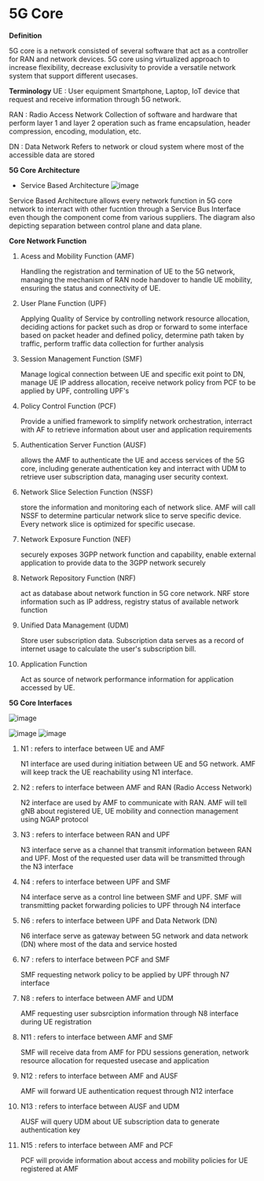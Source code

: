 # 5G Core

**Definition**

5G core is a network consisted of several software that act as a controller for RAN and network devices. 5G core using virtualized approach to increase flexibility, decrease exclusivity to provide a versatile network system that support different usecases.


**Terminology**
UE : User equipment
Smartphone, Laptop, IoT device that request and receive information through 5G network.

RAN : Radio Access Network
Collection of software and hardware that perform layer 1 and layer 2 operation such as frame encapsulation, header compression, encoding, modulation, etc.

DN : Data Network
Refers to network or cloud system where most of the accessible data are stored


**5G Core Architecture**

* Service Based Architecture
![image](https://hackmd.io/_uploads/SkebQwQda.png)

Service Based Architecture allows every network function in 5G core network to interract with other fucntion through a Service Bus Interface even though the component come from various suppliers. The diagram also depicting separation between control plane and data plane.



**Core Network Function**
1. Acess and Mobility Function (AMF)

    Handling the registration and termination of UE to the 5G network, managing the mechanism of RAN node handover to handle UE mobility, ensuring the status and connectivity of UE.
    
    
3. User Plane Function (UPF)

    Applying Quality of Service by controlling network resource allocation, deciding actions for packet such as drop or forward to some interface based on packet header and defined policy, determine path taken by traffic, perform traffic data collection for further analysis
    
5. Session Management Function (SMF)

    Manage logical connection between UE and specific exit point to DN, manage UE IP address allocation, receive network policy from PCF to be applied by UPF, controlling UPF's
          
7. Policy Control Function (PCF)

    Provide a unified framework to simplify network orchestration, interract with AF to retrieve information about user and application requirements
   
9. Authentication Server Function (AUSF)
    
    allows the AMF to authenticate the UE and access services of the 5G core, including generate authentication key and interract with UDM to retrieve user subscription data, managing user security context.
    
11. Network Slice Selection Function (NSSF)
    
    store the information and monitoring each of network slice. AMF will call NSSF to determine particular network slice to serve specific device. Every network slice is optimized for specific usecase. 
    
13. Network Exposure Function (NEF)
    
    securely exposes 3GPP network function and capability, enable external application to provide data to the 3GPP network securely

15. Network Repository Function (NRF)
    
    act as database about network function in 5G core network. NRF store information such as IP address, registry status of available network function
    
17. Unified Data Management (UDM)

    Store user subscription data. Subscription data serves as a record of internet usage to calculate the user's subscription bill.
 
 18. Application Function
 
     Act as source of network performance information for application accessed by UE. 
    

**5G Core Interfaces**

![image](https://hackmd.io/_uploads/BJvS6QEup.png)

![image](https://hackmd.io/_uploads/HkSCyNEup.png)
![image](https://hackmd.io/_uploads/Hyo4l4E_T.png)


1. N1 : refers to interface between UE and AMF

    N1 interface are used during initiation between UE and 5G network. AMF will keep track the UE reachability using N1 interface. 
    
3. N2 : refers to interface between AMF and RAN (Radio Access Network)

    N2 interface are used by AMF to communicate with RAN. AMF will tell gNB about registered UE, UE mobility and connection management using NGAP protocol
    
5. N3 : refers to interface between RAN and UPF
    
    N3 interface serve as a channel that transmit information between RAN and UPF. Most of the requested user data will be transmitted through the N3 interface
    
7. N4 : refers to interface between UPF and SMF

    N4 interface serve as a control line between SMF and UPF. SMF will transmitting packet forwarding policies to UPF through N4 interface
    
11. N6 : refers to interface between UPF and Data Network (DN)

    N6 interface serve as gateway between 5G network and data network (DN) where most of the data and service hosted
    
13. N7 : refers to interface between PCF and SMF

    SMF requesting network policy to be applied by UPF through N7 interface
    
15. N8 : refers to interface between AMF and UDM

    AMF requesting user subsrciption information through N8 interface during UE registration
    
19. N11 : refers to interface between AMF and SMF
    
    SMF will receive data from AMF for PDU sessions generation, network resource allocation for requested usecase and application
21. N12 : refers to interface between AMF and AUSF

    AMF will forward UE authentication request through N12 interface
    
23. N13 : refers to interface between AUSF and UDM

    AUSF will query UDM about UE subscription data to generate authentication key

26. N15 : refers to interface between AMF and PCF

    PCF will provide information about access and mobility policies for UE registered at AMF





    


